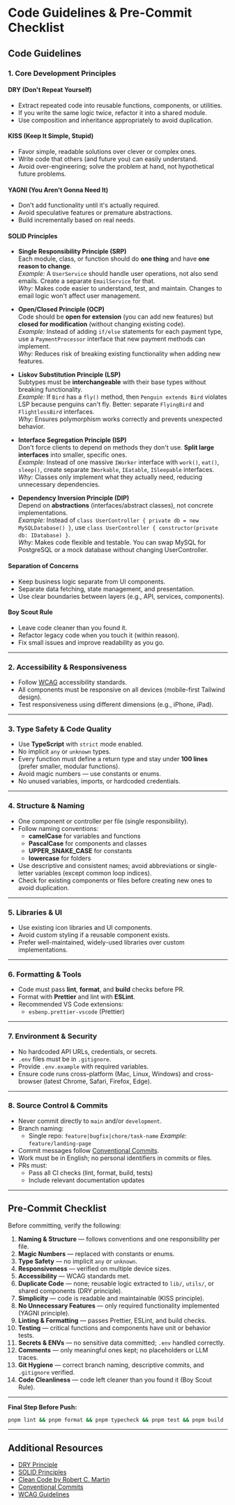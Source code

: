 # Code Guidelines & Pre-Commit Checklist

## Code Guidelines

### 1. Core Development Principles

#### DRY (Don't Repeat Yourself)

- Extract repeated code into reusable functions, components, or utilities.
- If you write the same logic twice, refactor it into a shared module.
- Use composition and inheritance appropriately to avoid duplication.

#### KISS (Keep It Simple, Stupid)

- Favor simple, readable solutions over clever or complex ones.
- Write code that others (and future you) can easily understand.
- Avoid over-engineering; solve the problem at hand, not hypothetical future problems.

#### YAGNI (You Aren't Gonna Need It)

- Don't add functionality until it's actually required.
- Avoid speculative features or premature abstractions.
- Build incrementally based on real needs.

#### SOLID Principles

- **Single Responsibility Principle (SRP)**  
  Each module, class, or function should do **one thing** and have **one reason to change**.  
  _Example:_ A `UserService` should handle user operations, not also send emails. Create a separate `EmailService` for that.  
  _Why:_ Makes code easier to understand, test, and maintain. Changes to email logic won't affect user management.

- **Open/Closed Principle (OCP)**  
  Code should be **open for extension** (you can add new features) but **closed for modification** (without changing existing code).  
  _Example:_ Instead of adding `if/else` statements for each payment type, use a `PaymentProcessor` interface that new payment methods can implement.  
  _Why:_ Reduces risk of breaking existing functionality when adding new features.

- **Liskov Substitution Principle (LSP)**  
  Subtypes must be **interchangeable** with their base types without breaking functionality.  
  _Example:_ If `Bird` has a `fly()` method, then `Penguin extends Bird` violates LSP because penguins can't fly. Better: separate `FlyingBird` and `FlightlessBird` interfaces.  
  _Why:_ Ensures polymorphism works correctly and prevents unexpected behavior.

- **Interface Segregation Principle (ISP)**  
  Don't force clients to depend on methods they don't use. **Split large interfaces** into smaller, specific ones.  
  _Example:_ Instead of one massive `IWorker` interface with `work()`, `eat()`, `sleep()`, create separate `IWorkable`, `IEatable`, `ISleepable` interfaces.  
  _Why:_ Classes only implement what they actually need, reducing unnecessary dependencies.

- **Dependency Inversion Principle (DIP)**  
  Depend on **abstractions** (interfaces/abstract classes), not concrete implementations.  
  _Example:_ Instead of `class UserController { private db = new MySQLDatabase() }`, use `class UserController { constructor(private db: IDatabase) }`.  
  _Why:_ Makes code flexible and testable. You can swap MySQL for PostgreSQL or a mock database without changing UserController.

#### Separation of Concerns

- Keep business logic separate from UI components.
- Separate data fetching, state management, and presentation.
- Use clear boundaries between layers (e.g., API, services, components).

#### Boy Scout Rule

- Leave code cleaner than you found it.
- Refactor legacy code when you touch it (within reason).
- Fix small issues and improve readability as you go.

---

### 2. Accessibility & Responsiveness

- Follow [WCAG](https://www.w3.org/WAI/standards-guidelines/wcag/) accessibility standards.
- All components must be responsive on all devices (mobile-first Tailwind design).
- Test responsiveness using different dimensions (e.g., iPhone, iPad).

---

### 3. Type Safety & Code Quality

- Use **TypeScript** with `strict` mode enabled.
- No implicit `any` or `unknown` types.
- Every function must define a return type and stay under **100 lines** (prefer smaller, modular functions).
- Avoid magic numbers — use constants or enums.
- No unused variables, imports, or hardcoded credentials.

---

### 4. Structure & Naming

- One component or controller per file (single responsibility).
- Follow naming conventions:
  - **camelCase** for variables and functions
  - **PascalCase** for components and classes
  - **UPPER_SNAKE_CASE** for constants
  - **lowercase** for folders
- Use descriptive and consistent names; avoid abbreviations or single-letter variables (except common loop indices).
- Check for existing components or files before creating new ones to avoid duplication.

---

### 5. Libraries & UI

- Use existing icon libraries and UI components.
- Avoid custom styling if a reusable component exists.
- Prefer well-maintained, widely-used libraries over custom implementations.

---

### 6. Formatting & Tools

- Code must pass **lint**, **format**, and **build** checks before PR.
- Format with **Prettier** and lint with **ESLint**.
- Recommended VS Code extensions:
  - `esbenp.prettier-vscode` (Prettier)

---

### 7. Environment & Security

- No hardcoded API URLs, credentials, or secrets.
- `.env` files must be in `.gitignore`.
- Provide `.env.example` with required variables.
- Ensure code runs cross-platform (Mac, Linux, Windows) and cross-browser (latest Chrome, Safari, Firefox, Edge).

---

### 8. Source Control & Commits

- Never commit directly to `main` and/or `development`.
- Branch naming:
  - Single repo: `feature|bugfix|chore/task-name`
    _Example:_ `feature/landing-page`
- Commit messages follow [Conventional Commits](https://www.conventionalcommits.org/en/v1.0.0/).
- Work must be in English; no personal identifiers in commits or files.
- PRs must:
  - Pass all CI checks (lint, format, build, tests)
  - Include relevant documentation updates

---

## Pre-Commit Checklist

Before committing, verify the following:

1. **Naming & Structure** — follows conventions and one responsibility per file.
2. **Magic Numbers** — replaced with constants or enums.
3. **Type Safety** — no implicit `any` or `unknown`.
4. **Responsiveness** — verified on multiple device sizes.
5. **Accessibility** — WCAG standards met.
6. **Duplicate Code** — none; reusable logic extracted to `lib/`, `utils/`, or shared components (DRY principle).
7. **Simplicity** — code is readable and maintainable (KISS principle).
8. **No Unnecessary Features** — only required functionality implemented (YAGNI principle).
9. **Linting & Formatting** — passes Prettier, ESLint, and build checks.
10. **Testing** — critical functions and components have unit or behavior tests.
11. **Secrets & ENVs** — no sensitive data committed; `.env` handled correctly.
12. **Comments** — only meaningful ones kept; no placeholders or LLM traces.
13. **Git Hygiene** — correct branch naming, descriptive commits, and `.gitignore` verified.
14. **Code Cleanliness** — code left cleaner than you found it (Boy Scout Rule).

---

**Final Step Before Push:**

```bash
pnpm lint && pnpm format && pnpm typecheck && pnpm test && pnpm build
```

---

## Additional Resources

- [DRY Principle](https://en.wikipedia.org/wiki/Don%27t_repeat_yourself)
- [SOLID Principles](https://en.wikipedia.org/wiki/SOLID)
- [Clean Code by Robert C. Martin](https://www.amazon.com/Clean-Code-Handbook-Software-Craftsmanship/dp/0132350882)
- [Conventional Commits](https://www.conventionalcommits.org/)
- [WCAG Guidelines](https://www.w3.org/WAI/standards-guidelines/wcag/)
